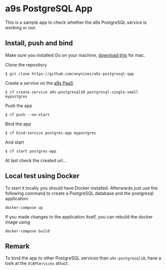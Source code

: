 # a9s PostgreSQL App

This is a sample app to check whether the a9s PostgreSQL service is working or not.

## Install, push and bind

Make sure you installed Go on your machine, [download this](https://golang.org/doc/install?download=go1.13.darwin-amd64.pkg) for mac.

Clone the repository
```
$ git clone https://github.com/anynines/a9s-postgresql-app
```

Create a service on the [a9s PaaS](https://paas.anynines.com)
```
$ cf create-service a9s-postgresql10 postgresql-single-small mypostgres
```

Push the app
```
$ cf push --no-start
```

Bind the app
```
$ cf bind-service postgres-app mypostgres
```

And start
```
$ cf start postgres-app
```

At last check the created url...


## Local test using Docker

To start it locally you should have Docker installed.
Afterwards just use the following command to create a PostgreSQL database and the postgresql application:

```
docker-compose up
```

If you made changes to the application itself, you can rebuild the docker image using

```
docker-compose build
```

## Remark

To bind the app to other PostgreSQL services than `a9s-postgresql10`, have a look at the `VCAPServices` struct.
